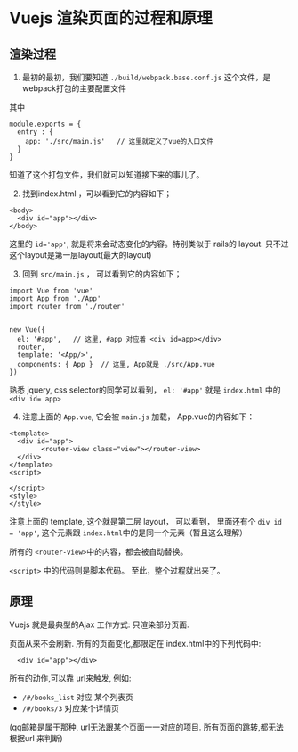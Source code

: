 # Vuejs 渲染页面的过程和原理

## 渲染过程

1. 最初的最初，我们要知道  `./build/webpack.base.conf.js` 这个文件，是webpack打包的主要配置文件

其中

```
module.exports = {
  entry : {
    app: './src/main.js'   // 这里就定义了vue的入口文件
  }
}
```

知道了这个打包文件，我们就可以知道接下来的事儿了。

2. 找到index.html ，可以看到它的内容如下；


```
<body>
  <div id="app"></div>
</body>
```
这里的  `id='app'`, 就是将来会动态变化的内容。特别类似于 rails的 layout.
只不过这个layout是第一层layout(最大的layout)

3. 回到 `src/main.js` ， 可以看到它的内容如下；

```
import Vue from 'vue'
import App from './App'
import router from './router'


new Vue({
  el: '#app',   // 这里, #app 对应着 <div id=app></div>
  router,
  template: '<App/>',
  components: { App }  // 这里, App就是 ./src/App.vue
})

```

熟悉 jquery, css selector的同学可以看到， `el: '#app'` 就是 `index.html` 中的 `<div id= app>`

4. 注意上面的 `App.vue`,  它会被 `main.js`  加载， App.vue的内容如下：


```
<template>
  <div id="app">
		<router-view class="view"></router-view>
  </div>
</template>
<script>

</script>
<style>
</style>
```

注意上面的 template,  这个就是第二层 layout， 可以看到， 里面还有个 `div id = 'app'`, 这个元素跟
`index.html`中的是同一个元素（暂且这么理解）

所有的 `<router-view>`中的内容，都会被自动替换。

`<script>` 中的代码则是脚本代码。 至此，整个过程就出来了。


## 原理

Vuejs 就是最典型的Ajax 工作方式:  只渲染部分页面.

页面从来不会刷新. 所有的页面变化,都限定在 index.html中的下列代码中:

```
  <div id="app"></div>
```

所有的动作,可以靠 url来触发, 例如:

- `/#/books_list` 对应 某个列表页
- `/#/books/3` 对应某个详情页

(qq邮箱是属于那种, url无法跟某个页面一一对应的项目. 所有页面的跳转,都无法根据url 来判断)

